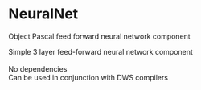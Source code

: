 # NeuralNet
Object Pascal feed forward neural network component

Simple 3 layer feed-forward neural network component\
\
No dependencies\
Can be used in conjunction with DWS compilers
